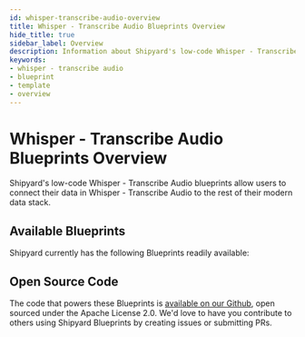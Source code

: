 ```yaml
---
id: whisper-transcribe-audio-overview
title: Whisper - Transcribe Audio Blueprints Overview
hide_title: true
sidebar_label: Overview
description: Information about Shipyard's low-code Whisper - Transcribe Audio templates.
keywords:
- whisper - transcribe audio
- blueprint
- template
- overview
---
```


# Whisper - Transcribe Audio Blueprints Overview

Shipyard's low-code Whisper - Transcribe Audio blueprints allow users to connect their data in Whisper - Transcribe Audio to the rest of their modern data stack.

## Available Blueprints
Shipyard currently has the following Blueprints readily available: 

## Open Source Code
The code that powers these Blueprints is [available on our Github](None), open sourced under the Apache License 2.0. We'd love to have you contribute to others using Shipyard Blueprints by creating issues or submitting PRs.
